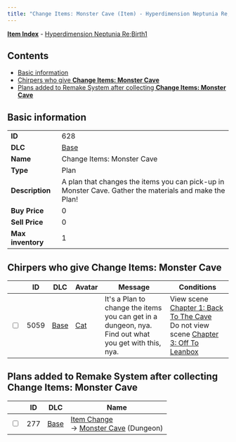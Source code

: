 ```yaml
---
title: "Change Items: Monster Cave (Item) - Hyperdimension Neptunia Re;Birth1"
---
```


[**Item Index**](/neptunia/rb1/item/index.html) - [Hyperdimension Neptunia Re;Birth1](/neptunia/rb1)

## Contents

- [Basic information](#basic-information)
- [Chirpers who give **Change Items: Monster Cave**](#chirpers-who-give-change-items-monster-cave)
- [Plans added to Remake System after collecting **Change Items: Monster Cave**](#plans-added-to-remake-system-after-collecting-change-items-monster-cave)

## Basic information

|   |   |
| -- | -- |
| **ID** | 628 |
| **DLC** | [Base](/neptunia/rb1/dlc/1-base.html) |
| **Name** | Change Items: Monster Cave |
| **Type** | Plan |
| **Description** | A plan that changes the items you can pick-up in Monster Cave. Gather the materials and make the Plan! |
| **Buy Price** | 0 |
| **Sell Price** | 0 |
| **Max inventory** | 1 |


## Chirpers who give **Change Items: Monster Cave**

|    | ID | DLC | Avatar | Message | Conditions |
| -- | -- | --- | ------ | ------- | ---------- |
| <input type="checkbox" id="rb1-chirper-event-1-5059" class="trackbox" /> | 5059 | [Base](/neptunia/rb1/dlc/1-base.html) | [Cat](/neptunia/rb1/undefined/1-226-cat.html) | It's a Plan to change the items you can get in a dungeon, nya.<br />Find out what you get with this, nya. | View scene [Chapter 1: Back To The Cave](/neptunia/rb1/scene/1-110-chapter-1-back-to-the-cave.html)<br />Do not view scene [Chapter 3: Off To Leanbox](/neptunia/rb1/scene/1-301-chapter-3-off-to-leanbox.html) |


## Plans added to Remake System after collecting **Change Items: Monster Cave**

|    | ID | DLC | Name |
| -- | -- | --- | ---- |
| <input type="checkbox" id="rb1-remake-1-277" class="trackbox" /> | 277 | [Base](/neptunia/rb1/dlc/1-base.html) | [Item Change](/neptunia/rb1/remake/1-277-item-change.html)<br /> → [Monster Cave](/neptunia/rb1/dungeon/1-2-monster-cave.html) (Dungeon) |
